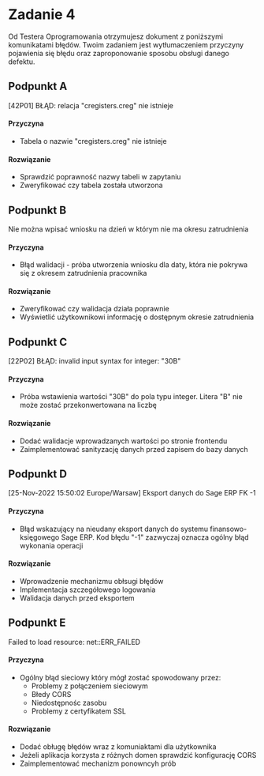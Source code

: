 # Zadanie 4
Od Testera Oprogramowania otrzymujesz dokument z poniższymi komunikatami błędów. Twoim
zadaniem jest wytłumaczeniem przyczyny pojawienia się błędu oraz zaproponowanie sposobu
obsługi danego defektu.

## Podpunkt A
[42P01] BŁĄD: relacja "cregisters.creg" nie istnieje

#### Przyczyna
 - Tabela o nazwie "cregisters.creg" nie istnieje

#### Rozwiązanie
  - Sprawdzić poprawność nazwy tabeli w zapytaniu
  - Zweryfikować czy tabela została utworzona

## Podpunkt B
Nie można wpisać wniosku na dzień w którym nie ma okresu zatrudnienia

#### Przyczyna
  - Błąd walidacji - próba utworzenia wniosku dla daty, która nie pokrywa się z okresem zatrudnienia pracownika
#### Rozwiązanie
  - Zweryfikować czy walidacja działa poprawnie
  - Wyświetlić użytkownikowi informację o dostępnym okresie zatrudnienia
## Podpunkt C
[22P02] BŁĄD: invalid input syntax for integer: "30B"

#### Przyczyna
  - Próba wstawienia wartości "30B" do pola typu integer. Litera "B" nie może zostać przekonwertowana na liczbę
#### Rozwiązanie
  - Dodać walidacje wprowadzanych wartości po stronie frontendu
  - Zaimplementować sanityzację danych przed zapisem do bazy danych
## Podpunkt D
[25-Nov-2022 15:50:02 Europe/Warsaw] Eksport danych do Sage ERP FK -1

#### Przyczyna
  - Błąd wskazujący na nieudany eksport danych do systemu finansowo-księgowego Sage ERP. Kod błędu "-1" zazwyczaj oznacza ogólny błąd wykonania operacji
#### Rozwiązanie
  - Wprowadzenie mechanizmu obłsugi błędów
  - Implementacja szczegółowego logowania
  - Walidacja danych przed eksportem
## Podpunkt E
Failed to load resource: net::ERR_FAILED

#### Przyczyna
  - Ogólny błąd sieciowy który mógł zostać spowodowany przez:
    - Problemy z połączeniem sieciowym
    - Błedy CORS
    - Niedostępnośc zasobu
    - Problemy z certyfikatem SSL
#### Rozwiązanie
  - Dodać obługę błędów wraz z komuniaktami dla użytkownika
  - Jeżeli aplikacja korzysta z różnych domen sprawdzić konfigurację CORS
  - Zaimplementować mechanizm ponowncyh prób